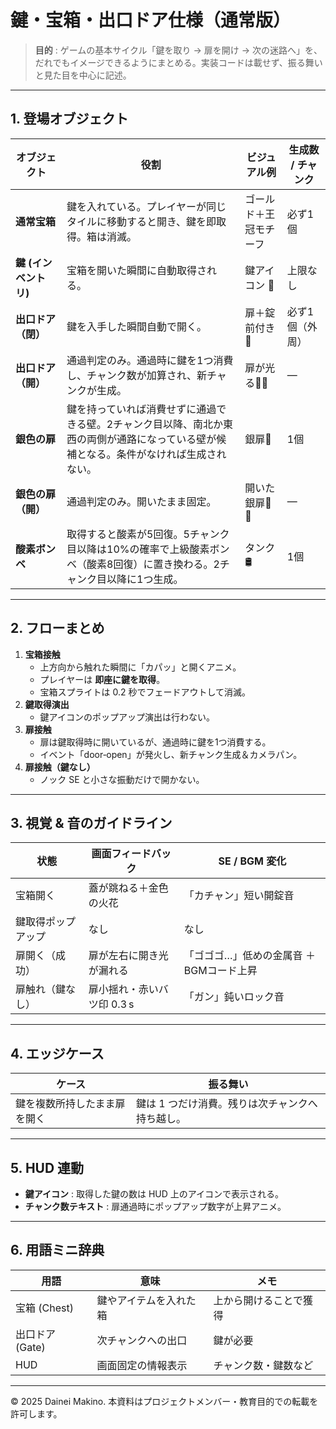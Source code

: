 # 鍵・宝箱・出口ドア仕様（通常版）

> **目的** : ゲームの基本サイクル「鍵を取り → 扉を開け → 次の迷路へ」を、だれでもイメージできるようにまとめる。実装コードは載せず、振る舞いと見た目を中心に記述。

---

## 1. 登場オブジェクト

| オブジェクト | 役割 | ビジュアル例 | 生成数 / チャンク |
|--------------|------|-------------|-----------------|
| **通常宝箱** | 鍵を入れている。プレイヤーが同じタイルに移動すると開き、鍵を即取得。箱は消滅。 | ゴールド＋王冠モチーフ | 必ず1個 |
| **鍵 (インベントリ)** | 宝箱を開いた瞬間に自動取得される。 | 鍵アイコン 🔑 | 上限なし |
| **出口ドア（閉）** | 鍵を入手した瞬間自動で開く。 | 扉＋錠前付き 🚪 | 必ず1個（外周） |
| **出口ドア（開）** | 通過判定のみ。通過時に鍵を1つ消費し、チャンク数が加算され、新チャンクが生成。 | 扉が光る🚪✨ | — |
| **銀色の扉** | 鍵を持っていれば消費せずに通過できる壁。2チャンク目以降、南北か東西の両側が通路になっている壁が候補となる。条件がなければ生成されない。 | 銀扉🚪 | 1個 |
| **銀色の扉（開）** | 通過判定のみ。開いたまま固定。 | 開いた銀扉🚪✨ | — |
| **酸素ボンベ** | 取得すると酸素が5回復。5チャンク目以降は10%の確率で上級酸素ボンベ（酸素8回復）に置き換わる。2チャンク目以降に1つ生成。 | タンク🛢 | 1個 |

---

## 2. フローまとめ

1. **宝箱接触**  
   - 上方向から触れた瞬間に「カパッ」と開くアニメ。  
   - プレイヤーは **即座に鍵を取得**。  
   - 宝箱スプライトは 0.2 秒でフェードアウトして消滅。
2. **鍵取得演出**
   - 鍵アイコンのポップアップ演出は行わない。
3. **扉接触**
   - 扉は鍵取得時に開いているが、通過時に鍵を1つ消費する。
   - イベント「door‑open」が発火し、新チャンク生成＆カメラパン。
4. **扉接触（鍵なし）**  
   - ノック SE と小さな振動だけで開かない。

---

## 3. 視覚 & 音のガイドライン

| 状態                | 画面フィードバック | SE / BGM 変化 |
|-------------------|----------------|--------------|
| 宝箱開く            | 蓋が跳ねる＋金色の火花 | 「カチャン」短い開錠音 |
| 鍵取得ポップアップ       | なし | なし |
| 扉開く（成功）         | 扉が左右に開き光が漏れる    | 「ゴゴゴ…」低めの金属音 ＋BGMコード上昇 |
| 扉触れ（鍵なし）        | 扉小揺れ・赤いバツ印 0.3 s | 「ガン」鈍いロック音 |

---

## 4. エッジケース

| ケース              | 振る舞い |
|-------------------|--------|
| 鍵を複数所持したまま扉を開く | 鍵は 1 つだけ消費。残りは次チャンクへ持ち越し。 |

---

## 5. HUD 連動

 - **鍵アイコン** : 取得した鍵の数は HUD 上のアイコンで表示される。
- **チャンク数テキスト** : 扉通過時にポップアップ数字が上昇アニメ。

---

## 6. 用語ミニ辞典

| 用語  | 意味 | メモ |
|------|------|------|
| 宝箱 (Chest) | 鍵やアイテムを入れた箱 | 上から開けることで獲得 |
| 出口ドア (Gate) | 次チャンクへの出口 | 鍵が必要 |
| HUD | 画面固定の情報表示 | チャンク数・鍵数など |

---

© 2025 Dainei Makino. 本資料はプロジェクトメンバー・教育目的での転載を許可します。

